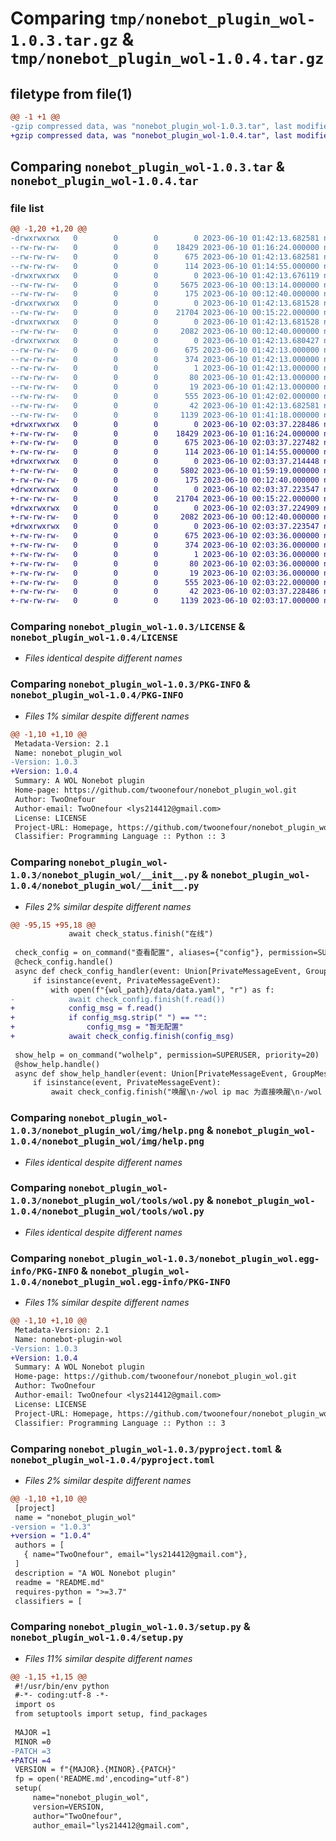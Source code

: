 # Comparing `tmp/nonebot_plugin_wol-1.0.3.tar.gz` & `tmp/nonebot_plugin_wol-1.0.4.tar.gz`

## filetype from file(1)

```diff
@@ -1 +1 @@
-gzip compressed data, was "nonebot_plugin_wol-1.0.3.tar", last modified: Sat Jun 10 01:42:13 2023, max compression
+gzip compressed data, was "nonebot_plugin_wol-1.0.4.tar", last modified: Sat Jun 10 02:03:37 2023, max compression
```

## Comparing `nonebot_plugin_wol-1.0.3.tar` & `nonebot_plugin_wol-1.0.4.tar`

### file list

```diff
@@ -1,20 +1,20 @@
-drwxrwxrwx   0        0        0        0 2023-06-10 01:42:13.682581 nonebot_plugin_wol-1.0.3/
--rw-rw-rw-   0        0        0    18429 2023-06-10 01:16:24.000000 nonebot_plugin_wol-1.0.3/LICENSE
--rw-rw-rw-   0        0        0      675 2023-06-10 01:42:13.682581 nonebot_plugin_wol-1.0.3/PKG-INFO
--rw-rw-rw-   0        0        0      114 2023-06-10 01:14:55.000000 nonebot_plugin_wol-1.0.3/README.md
-drwxrwxrwx   0        0        0        0 2023-06-10 01:42:13.676119 nonebot_plugin_wol-1.0.3/nonebot_plugin_wol/
--rw-rw-rw-   0        0        0     5675 2023-06-10 00:13:14.000000 nonebot_plugin_wol-1.0.3/nonebot_plugin_wol/__init__.py
--rw-rw-rw-   0        0        0      175 2023-06-10 00:12:40.000000 nonebot_plugin_wol-1.0.3/nonebot_plugin_wol/config.py
-drwxrwxrwx   0        0        0        0 2023-06-10 01:42:13.681528 nonebot_plugin_wol-1.0.3/nonebot_plugin_wol/img/
--rw-rw-rw-   0        0        0    21704 2023-06-10 00:15:22.000000 nonebot_plugin_wol-1.0.3/nonebot_plugin_wol/img/help.png
-drwxrwxrwx   0        0        0        0 2023-06-10 01:42:13.681528 nonebot_plugin_wol-1.0.3/nonebot_plugin_wol/tools/
--rw-rw-rw-   0        0        0     2082 2023-06-10 00:12:40.000000 nonebot_plugin_wol-1.0.3/nonebot_plugin_wol/tools/wol.py
-drwxrwxrwx   0        0        0        0 2023-06-10 01:42:13.680427 nonebot_plugin_wol-1.0.3/nonebot_plugin_wol.egg-info/
--rw-rw-rw-   0        0        0      675 2023-06-10 01:42:13.000000 nonebot_plugin_wol-1.0.3/nonebot_plugin_wol.egg-info/PKG-INFO
--rw-rw-rw-   0        0        0      374 2023-06-10 01:42:13.000000 nonebot_plugin_wol-1.0.3/nonebot_plugin_wol.egg-info/SOURCES.txt
--rw-rw-rw-   0        0        0        1 2023-06-10 01:42:13.000000 nonebot_plugin_wol-1.0.3/nonebot_plugin_wol.egg-info/dependency_links.txt
--rw-rw-rw-   0        0        0       80 2023-06-10 01:42:13.000000 nonebot_plugin_wol-1.0.3/nonebot_plugin_wol.egg-info/requires.txt
--rw-rw-rw-   0        0        0       19 2023-06-10 01:42:13.000000 nonebot_plugin_wol-1.0.3/nonebot_plugin_wol.egg-info/top_level.txt
--rw-rw-rw-   0        0        0      555 2023-06-10 01:42:02.000000 nonebot_plugin_wol-1.0.3/pyproject.toml
--rw-rw-rw-   0        0        0       42 2023-06-10 01:42:13.682581 nonebot_plugin_wol-1.0.3/setup.cfg
--rw-rw-rw-   0        0        0     1139 2023-06-10 01:41:18.000000 nonebot_plugin_wol-1.0.3/setup.py
+drwxrwxrwx   0        0        0        0 2023-06-10 02:03:37.228486 nonebot_plugin_wol-1.0.4/
+-rw-rw-rw-   0        0        0    18429 2023-06-10 01:16:24.000000 nonebot_plugin_wol-1.0.4/LICENSE
+-rw-rw-rw-   0        0        0      675 2023-06-10 02:03:37.227482 nonebot_plugin_wol-1.0.4/PKG-INFO
+-rw-rw-rw-   0        0        0      114 2023-06-10 01:14:55.000000 nonebot_plugin_wol-1.0.4/README.md
+drwxrwxrwx   0        0        0        0 2023-06-10 02:03:37.214448 nonebot_plugin_wol-1.0.4/nonebot_plugin_wol/
+-rw-rw-rw-   0        0        0     5802 2023-06-10 01:59:19.000000 nonebot_plugin_wol-1.0.4/nonebot_plugin_wol/__init__.py
+-rw-rw-rw-   0        0        0      175 2023-06-10 00:12:40.000000 nonebot_plugin_wol-1.0.4/nonebot_plugin_wol/config.py
+drwxrwxrwx   0        0        0        0 2023-06-10 02:03:37.223547 nonebot_plugin_wol-1.0.4/nonebot_plugin_wol/img/
+-rw-rw-rw-   0        0        0    21704 2023-06-10 00:15:22.000000 nonebot_plugin_wol-1.0.4/nonebot_plugin_wol/img/help.png
+drwxrwxrwx   0        0        0        0 2023-06-10 02:03:37.224909 nonebot_plugin_wol-1.0.4/nonebot_plugin_wol/tools/
+-rw-rw-rw-   0        0        0     2082 2023-06-10 00:12:40.000000 nonebot_plugin_wol-1.0.4/nonebot_plugin_wol/tools/wol.py
+drwxrwxrwx   0        0        0        0 2023-06-10 02:03:37.223547 nonebot_plugin_wol-1.0.4/nonebot_plugin_wol.egg-info/
+-rw-rw-rw-   0        0        0      675 2023-06-10 02:03:36.000000 nonebot_plugin_wol-1.0.4/nonebot_plugin_wol.egg-info/PKG-INFO
+-rw-rw-rw-   0        0        0      374 2023-06-10 02:03:36.000000 nonebot_plugin_wol-1.0.4/nonebot_plugin_wol.egg-info/SOURCES.txt
+-rw-rw-rw-   0        0        0        1 2023-06-10 02:03:36.000000 nonebot_plugin_wol-1.0.4/nonebot_plugin_wol.egg-info/dependency_links.txt
+-rw-rw-rw-   0        0        0       80 2023-06-10 02:03:36.000000 nonebot_plugin_wol-1.0.4/nonebot_plugin_wol.egg-info/requires.txt
+-rw-rw-rw-   0        0        0       19 2023-06-10 02:03:36.000000 nonebot_plugin_wol-1.0.4/nonebot_plugin_wol.egg-info/top_level.txt
+-rw-rw-rw-   0        0        0      555 2023-06-10 02:03:22.000000 nonebot_plugin_wol-1.0.4/pyproject.toml
+-rw-rw-rw-   0        0        0       42 2023-06-10 02:03:37.228486 nonebot_plugin_wol-1.0.4/setup.cfg
+-rw-rw-rw-   0        0        0     1139 2023-06-10 02:03:17.000000 nonebot_plugin_wol-1.0.4/setup.py
```

### Comparing `nonebot_plugin_wol-1.0.3/LICENSE` & `nonebot_plugin_wol-1.0.4/LICENSE`

 * *Files identical despite different names*

### Comparing `nonebot_plugin_wol-1.0.3/PKG-INFO` & `nonebot_plugin_wol-1.0.4/PKG-INFO`

 * *Files 1% similar despite different names*

```diff
@@ -1,10 +1,10 @@
 Metadata-Version: 2.1
 Name: nonebot_plugin_wol
-Version: 1.0.3
+Version: 1.0.4
 Summary: A WOL Nonebot plugin
 Home-page: https://github.com/twoonefour/nonebot_plugin_wol.git
 Author: TwoOnefour
 Author-email: TwoOnefour <lys214412@gmail.com>
 License: LICENSE
 Project-URL: Homepage, https://github.com/twoonefour/nonebot_plugin_wol
 Classifier: Programming Language :: Python :: 3
```

### Comparing `nonebot_plugin_wol-1.0.3/nonebot_plugin_wol/__init__.py` & `nonebot_plugin_wol-1.0.4/nonebot_plugin_wol/__init__.py`

 * *Files 2% similar despite different names*

```diff
@@ -95,15 +95,18 @@
             await check_status.finish("在线")
 
 check_config = on_command("查看配置", aliases={"config"}, permission=SUPERUSER, priority=20)
 @check_config.handle()
 async def check_config_handler(event: Union[PrivateMessageEvent, GroupMessageEvent], args: Message = CommandArg()):
     if isinstance(event, PrivateMessageEvent):
         with open(f"{wol_path}/data/data.yaml", "r") as f:
-            await check_config.finish(f.read())
+            config_msg = f.read()
+            if config_msg.strip(" ") == "":
+                config_msg = "暂无配置"
+            await check_config.finish(config_msg)
 
 show_help = on_command("wolhelp", permission=SUPERUSER, priority=20)
 @show_help.handle()
 async def show_help_handler(event: Union[PrivateMessageEvent, GroupMessageEvent], args: Message = CommandArg()):
     if isinstance(event, PrivateMessageEvent):
         await check_config.finish("唤醒\n·/wol ip mac 为直接唤醒\n·/wol 名称\t使用配置名称唤醒\n\n添加配置\n·/wol添加 名称 ip mac\n\nping\n·/ping ip\n\n查看帮助\n·/wolhelp\n\n查看当前配置名称\n·/config")
```

### Comparing `nonebot_plugin_wol-1.0.3/nonebot_plugin_wol/img/help.png` & `nonebot_plugin_wol-1.0.4/nonebot_plugin_wol/img/help.png`

 * *Files identical despite different names*

### Comparing `nonebot_plugin_wol-1.0.3/nonebot_plugin_wol/tools/wol.py` & `nonebot_plugin_wol-1.0.4/nonebot_plugin_wol/tools/wol.py`

 * *Files identical despite different names*

### Comparing `nonebot_plugin_wol-1.0.3/nonebot_plugin_wol.egg-info/PKG-INFO` & `nonebot_plugin_wol-1.0.4/nonebot_plugin_wol.egg-info/PKG-INFO`

 * *Files 1% similar despite different names*

```diff
@@ -1,10 +1,10 @@
 Metadata-Version: 2.1
 Name: nonebot-plugin-wol
-Version: 1.0.3
+Version: 1.0.4
 Summary: A WOL Nonebot plugin
 Home-page: https://github.com/twoonefour/nonebot_plugin_wol.git
 Author: TwoOnefour
 Author-email: TwoOnefour <lys214412@gmail.com>
 License: LICENSE
 Project-URL: Homepage, https://github.com/twoonefour/nonebot_plugin_wol
 Classifier: Programming Language :: Python :: 3
```

### Comparing `nonebot_plugin_wol-1.0.3/pyproject.toml` & `nonebot_plugin_wol-1.0.4/pyproject.toml`

 * *Files 2% similar despite different names*

```diff
@@ -1,10 +1,10 @@
 [project]
 name = "nonebot_plugin_wol"
-version = "1.0.3"
+version = "1.0.4"
 authors = [
   { name="TwoOnefour", email="lys214412@gmail.com"},
 ]
 description = "A WOL Nonebot plugin"
 readme = "README.md"
 requires-python = ">=3.7"
 classifiers = [
```

### Comparing `nonebot_plugin_wol-1.0.3/setup.py` & `nonebot_plugin_wol-1.0.4/setup.py`

 * *Files 11% similar despite different names*

```diff
@@ -1,15 +1,15 @@
 #!/usr/bin/env python
 #-*- coding:utf-8 -*-
 import os
 from setuptools import setup, find_packages
 
 MAJOR =1
 MINOR =0
-PATCH =3
+PATCH =4
 VERSION = f"{MAJOR}.{MINOR}.{PATCH}"
 fp = open('README.md',encoding="utf-8")
 setup(
     name="nonebot_plugin_wol",
     version=VERSION,
     author="TwoOnefour",
     author_email="lys214412@gmail.com",
```

